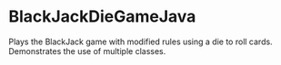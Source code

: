 # BlackJackDieGameJava
Plays the BlackJack game with modified rules using a die to roll cards. Demonstrates the use of multiple classes.
